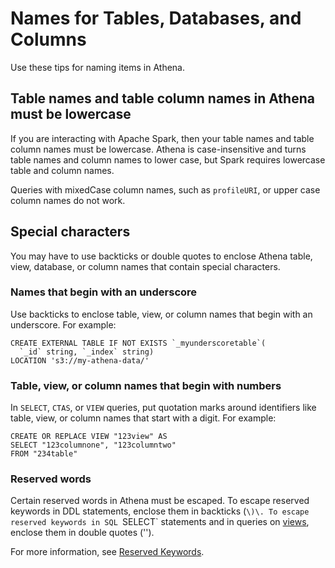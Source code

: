 # Names for Tables, Databases, and Columns<a name="tables-databases-columns-names"></a>

Use these tips for naming items in Athena\.

## Table names and table column names in Athena must be lowercase<a name="table-names-and-table-column-names-in-ate-must-be-lowercase"></a>

If you are interacting with Apache Spark, then your table names and table column names must be lowercase\. Athena is case\-insensitive and turns table names and column names to lower case, but Spark requires lowercase table and column names\.

Queries with mixedCase column names, such as `profileURI`, or upper case column names do not work\.

## Special characters<a name="ate-table-database-and-column-names-special-characters"></a>

You may have to use backticks or double quotes to enclose Athena table, view, database, or column names that contain special characters\.

### Names that begin with an underscore<a name="names-that-begin-with-an-underscore"></a>

Use backticks to enclose table, view, or column names that begin with an underscore\. For example:

```
CREATE EXTERNAL TABLE IF NOT EXISTS `_myunderscoretable`(
  `_id` string, `_index` string)
LOCATION 's3://my-athena-data/'
```

### Table, view, or column names that begin with numbers<a name="table-names-that-include-numbers"></a>

In `SELECT`, `CTAS`, or `VIEW` queries, put quotation marks around identifiers like table, view, or column names that start with a digit\. For example:

```
CREATE OR REPLACE VIEW "123view" AS
SELECT "123columnone", "123columntwo"
FROM "234table"
```

### Reserved words<a name="tables-databases-columns-names-reserved-words"></a>

Certain reserved words in Athena must be escaped\. To escape reserved keywords in DDL statements, enclose them in backticks \(`\)\. To escape reserved keywords in SQL `SELECT` statements and in queries on [views](views.md), enclose them in double quotes \(''\)\. 

For more information, see [Reserved Keywords](reserved-words.md)\.